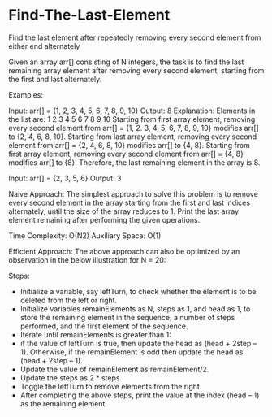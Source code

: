 # Find-The-Last-Element
Find the last element after repeatedly removing every second element from either end alternately

Given an array arr[] consisting of N integers, the task is to find the last remaining array element after removing every second element, starting from the first and last alternately.

Examples:

Input: arr[] = {1, 2, 3, 4, 5, 6, 7, 8, 9, 10}
Output: 8
Explanation: Elements in the list are: 1 2 3 4 5 6 7 8 9 10
Starting from first array element, removing every second element from arr[] = {1, 2. 3, 4, 5, 6, 7, 8, 9, 10} modifies arr[] to {2, 4, 6, 8, 10}.
Starting from last array element, removing every second element from arr[] = {2, 4, 6, 8, 10} modifies arr[] to {4, 8}.
Starting from first array element, removing every second element from arr[] = {4, 8} modifies arr[] to {8}.
Therefore, the last remaining element in the array is 8.

Input: arr[] = {2, 3, 5, 6}
Output: 3

Naive Approach: 
  The simplest approach to solve this problem is to remove every second element in the array starting from the first and last indices alternately, until the size of the array reduces to 1. Print the last array element remaining after performing the given operations. 

Time Complexity: O(N2)
Auxiliary Space: O(1)

Efficient Approach: The above approach can also be optimized by an observation in the below illustration for N = 20:

Steps:

  * Initialize a variable, say leftTurn, to check whether the element is to be deleted from the left or right.
  * Initialize variables remainElements as N, steps as 1, and head as 1, to store the remaining element in the sequence, a number of steps performed, and the first element of       the sequence.
  * Iterate until remainElements is greater than 1:
   * if the value of leftTurn is true, then update the head as (head + 2step – 1). Otherwise, if the remainElement is odd then update the head as (head + 2step – 1).
   * Update the value of remainElement as remainElement/2.
   * Update the steps as 2 * steps.
   * Toggle the leftTurn to remove elements from the right.
  * After completing the above steps, print the value at the index (head – 1) as the remaining element.

